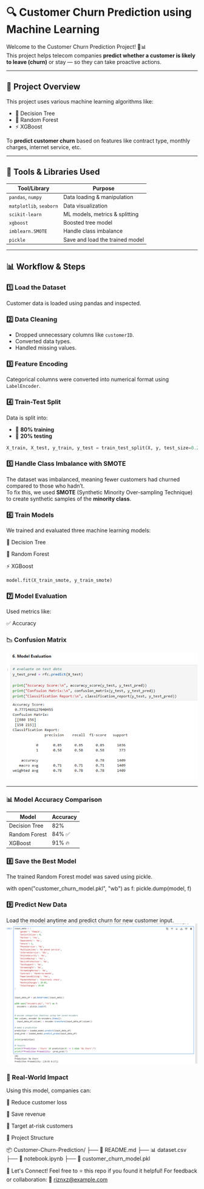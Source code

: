 # 🔍 Customer Churn Prediction using Machine Learning

Welcome to the Customer Churn Prediction Project! 🧠📊  
This project helps telecom companies **predict whether a customer is likely to leave (churn)** or stay — so they can take proactive actions.

---

## 🚀 Project Overview

This project uses various machine learning algorithms like:
- 🌳 Decision Tree
- 🌲 Random Forest
- ⚡ XGBoost

To **predict customer churn** based on features like contract type, monthly charges, internet service, etc.

---

## 🧰 Tools & Libraries Used

| Tool/Library           | Purpose                          |
|------------------------|----------------------------------|
| `pandas`, `numpy`      | Data loading & manipulation      |
| `matplotlib`, `seaborn`| Data visualization               |
| `scikit-learn`         | ML models, metrics & splitting   |
| `xgboost`              | Boosted tree model               |
| `imblearn.SMOTE`       | Handle class imbalance           |
| `pickle`               | Save and load the trained model  |

---

## 📊 Workflow & Steps

### 1️⃣ Load the Dataset
Customer data is loaded using pandas and inspected.

### 2️⃣ Data Cleaning
- Dropped unnecessary columns like `customerID`.
- Converted data types.
- Handled missing values.

### 3️⃣ Feature Encoding
Categorical columns were converted into numerical format using `LabelEncoder`.

### 4️⃣ Train-Test Split
Data is split into:
- 🧪 **80% training**
- 🧾 **20% testing**

```python
X_train, X_test, y_train, y_test = train_test_split(X, y, test_size=0.2)
```
### 5️⃣ Handle Class Imbalance with SMOTE
The dataset was imbalanced, meaning fewer customers had churned compared to those who hadn’t.  
To fix this, we used **SMOTE** (Synthetic Minority Over-sampling Technique) to create synthetic samples of the **minority class**.


### 6️⃣ Train Models

We trained and evaluated three machine learning models:

🌳 Decision Tree

🌲 Random Forest

⚡ XGBoost
```
model.fit(X_train_smote, y_train_smote)
```
### 7️⃣ Model Evaluation
Used metrics like:

✅ Accuracy

### 📉 Confusion Matrix

![Confusion Matrix](confusion_matrix.png)

---

### 📊 Model Accuracy Comparison

| Model           | Accuracy |
|----------------|----------|
| Decision Tree  | 82%      |
| Random Forest  | 84% ✅   |
| XGBoost        | 91% 🔥   |


### 8️⃣ Save the Best Model
The trained Random Forest model was saved using pickle.

with open("customer_churn_model.pkl", "wb") as f:
    pickle.dump(model, f)
    
### 9️⃣ Predict New Data
Load the model anytime and predict churn for new customer input.
![prediction](prediction_output.png)


### 🔮 Real-World Impact
Using this model, companies can:

🚫 Reduce customer loss

💸 Save revenue

🎯 Target at-risk customers

📁 Project Structure

📦 Customer-Churn-Prediction/
├── 📄 README.md
├── 📊 dataset.csv
├── 📓 notebook.ipynb
├── 🧠 customer_churn_model.pkl

🙌 Let's Connect!
Feel free to ⭐ this repo if you found it helpful!
For feedback or collaboration:
📧 riznxz@example.com

